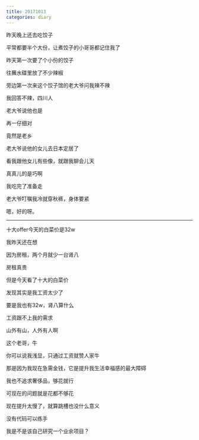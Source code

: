 ```yaml
---
title: 20171013
categories: diary
---
```


昨天晚上还去吃饺子

平常都要半个大份，让煮饺子的小哥哥都记住我了

昨天第一次要了个小份的饺子

往蘸水碟里放了不少辣椒

旁边第一次来这个饺子馆的老大爷问我辣不辣

我回答不辣，四川人

老大爷说他也是

再一仔细对

竟然是老乡

老大爷说他的女儿去日本定居了

看我跟他女儿有些像，就跟我聊会儿天

真真儿的是巧啊

我吃完了准备走

老大爷叮嘱我冷就穿秋裤，身体要紧

嗯，好的呀。

____

十大offer今天的白菜价是32w

我昨天还在想

因为房租，两个月就少一台肾八

房租真贵

但是今天看了十大的白菜价

发现其实是我工资太少了

要是我也有32w，肾八算什么

工资跟不上我的需求

山外有山，人外有人啊

这个老哥，牛

你可以说我浅显，只通过工资就赞人家牛

那是因为我现在急需金钱，它是提升我生活幸福感的最大障碍

我也不追求奢侈品，够花就行

可现在的问题就是花都不够花

现在提升太慢了，就算跳槽也没什么意义

没有代码可以练手

我是不是该自己研究一个业余项目？
